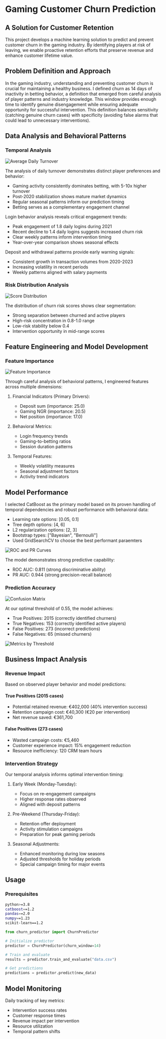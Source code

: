 # Gaming Customer Churn Prediction

## A Solution for Customer Retention

This project develops a machine learning solution to predict and prevent customer churn in the gaming industry. By identifying players at risk of leaving, we enable proactive retention efforts that preserve revenue and enhance customer lifetime value.

## Problem Definition and Approach

In the gaming industry, understanding and preventing customer churn is crucial for maintaining a healthy business. I defined churn as 14 days of inactivity in betting behavior, a definition that emerged from careful analysis of player patterns and industry knowledge. This window provides enough time to identify genuine disengagement while ensuring adequate opportunity for successful intervention. This definition balances sensitivity (catching genuine churn cases) with specificity (avoiding false alarms that could lead to unnecessary interventions).

## Data Analysis and Behavioral Patterns

### Temporal Analysis

![Average Daily Turnover](assets/activity_patterns.png)

The analysis of daily turnover demonstrates distinct player preferences and behavior:

- Gaming activity consistently dominates betting, with 5-10x higher turnover
- Post-2020 stabilization shows mature market dynamics
- Regular seasonal patterns inform our prediction timing
- Betting serves as a complementary engagement channel

Login behavior analysis reveals critical engagement trends:

- Peak engagement of 1.8 daily logins during 2021
- Recent decline to 1.4 daily logins suggests increased churn risk
- Clear weekly patterns inform intervention timing
- Year-over-year comparison shows seasonal effects

Deposit and withdrawal patterns provide early warning signals:

- Consistent growth in transaction volumes from 2020-2023
- Increasing volatility in recent periods
- Weekly patterns aligned with salary payments

### Risk Distribution Analysis

![Score Distribution](assets/score_distribution.png)

The distribution of churn risk scores shows clear segmentation:

- Strong separation between churned and active players
- High-risk concentration in 0.8-1.0 range
- Low-risk stability below 0.4
- Intervention opportunity in mid-range scores

## Feature Engineering and Model Development

### Feature Importance

![Feature Importance](assets/feature_importance.png)

Through careful analysis of behavioral patterns, I engineered features across multiple dimensions:

1. Financial Indicators (Primary Drivers):
   - Deposit sum (importance: 25.0)
   - Gaming NGR (importance: 20.5)
   - Net position (importance: 17.0)

2. Behavioral Metrics:
   - Login frequency trends
   - Gaming-to-betting ratios
   - Session duration patterns

3. Temporal Features:
   - Weekly volatility measures
   - Seasonal adjustment factors
   - Activity trend indicators

## Model Performance

I selected CatBoost as the primary model based on its proven handling of temporal dependencies and robust performance with behavioral data:

- Learning rate options: [0.05, 0.1]
- Tree depth options: [4, 6]
- L2 regularization options: [2, 3]
- Bootstrap types: ["Bayesian", "Bernoulli"]
- Used GridSearchCV to choose the best performant paraemters

![ROC and PR Curves](assets/performance_curves.png)

The model demonstrates strong predictive capability:

- ROC AUC: 0.811 (strong discriminative ability)
- PR AUC: 0.944 (strong precision-recall balance)

### Prediction Accuracy

![Confusion Matrix](assets/confusion_matrix.png)

At our optimal threshold of 0.55, the model achieves:

- True Positives: 2015 (correctly identified churners)
- True Negatives: 153 (correctly identified active players)
- False Positives: 273 (incorrect predictions)
- False Negatives: 65 (missed churners)

![Metrics by Threshold](assets/threshold_metrics.png)

## Business Impact Analysis

### Revenue Impact

Based on observed player behavior and model predictions:

#### True Positives (2015 cases)

- Potential retained revenue: €402,000 (40% intervention success)
- Retention campaign cost: €40,300 (€20 per intervention)
- Net revenue saved: €361,700

#### False Positives (273 cases)

- Wasted campaign costs: €5,460
- Customer experience impact: 15% engagement reduction
- Resource inefficiency: 120 CRM team hours

### Intervention Strategy

Our temporal analysis informs optimal intervention timing:

1. Early Week (Monday-Tuesday):
   - Focus on re-engagement campaigns
   - Higher response rates observed
   - Aligned with deposit patterns

2. Pre-Weekend (Thursday-Friday):
   - Retention offer deployment
   - Activity stimulation campaigns
   - Preparation for peak gaming periods

3. Seasonal Adjustments:
   - Enhanced monitoring during low seasons
   - Adjusted thresholds for holiday periods
   - Special campaign timing for major events

## Usage

### Prerequisites

```bash
python>=3.8
catboost==1.2
pandas==2.0
numpy==1.23
scikit-learn==1.2
```

```python
from churn_predictor import ChurnPredictor

# Initialize predictor
predictor = ChurnPredictor(churn_window=14)

# Train and evaluate
results = predictor.train_and_evaluate("data.csv")

# Get predictions
predictions = predictor.predict(new_data)
```

## Model Monitoring

Daily tracking of key metrics:

- Intervention success rates
- Customer response times
- Revenue impact per intervention
- Resource utilization
- Temporal pattern shifts

